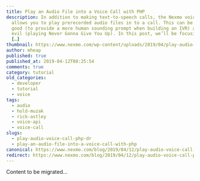 ```yaml
---
title: Play an Audio File into a Voice Call with PHP
description: In addition to making text-to-speech calls, the Nexmo voice API
  allows you to play prerecorded audio files in to a call. This can be used for
  good (to provide a more human sounding prompt when building an IVR) and for
  evil (playing Never Gonna Give You Up). In this post, we’ll be focusing on the
  […]
thumbnail: https://www.nexmo.com/wp-content/uploads/2019/04/play-audio-file-php-1.png
author: mheap
published: true
published_at: 2019-04-12T08:25:54
comments: true
category: tutorial
old_categories:
  - developer
  - tutorial
  - voice
tags:
  - audio
  - hold-muzak
  - rick-astley
  - voice-api
  - voice-call
slugs:
  - play-audio-voice-call-php-dr
  - play-an-audio-file-into-a-voice-call-with-php
canonical: https://www.nexmo.com/blog/2019/04/12/play-audio-voice-call-php-dr
redirect: https://www.nexmo.com/blog/2019/04/12/play-audio-voice-call-php-dr
---
```

Content to be migrated...